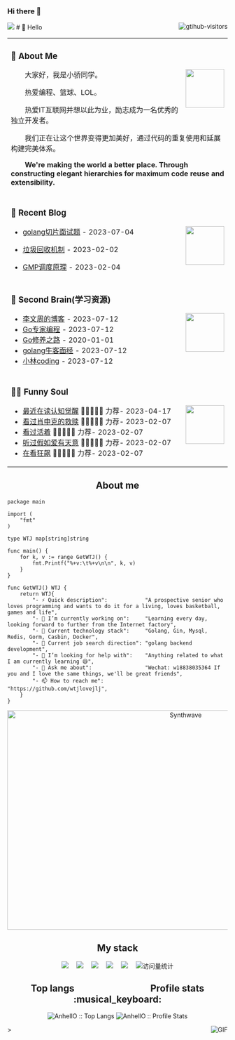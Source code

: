 ### Hi there 👋
<img src="https://readme-typing-svg.herokuapp.com/?lines=Welcome,%20visitor!;Hello%20Github%20World!&font=Roboto" />
<a href="https://github.com/HIM198/computer-vision-in-action">
    <img align="right" src="https://komarev.com/ghpvc/?username=wtjlovejlj&label=Visitors&color=red&style=flat&logo=github" alt="gtihub-visitors" />
</a>
#  🙋 Hello

<table>
<tr><td>

<!-- About me 关于我 -->
### 🤺 About Me

<img align="right" width="88" src="https://cdn.jsdelivr.net/gh/sun0225SUN/sun0225SUN/assets/images/steven.png" />

<p>&emsp;&emsp;大家好，我是小骄同学。</p>
<p>&emsp;&emsp;热爱编程、篮球、LOL。</p>
<p>&emsp;&emsp;热爱IT互联网并想以此为业，励志成为一名优秀的独立开发者。</p>
<p>&emsp;&emsp;我们正在让这个世界变得更加美好，通过代码的重复使用和延展构建完美体系。</p>
<p><strong>&emsp;&emsp;We're making the world a better place. Through constructing elegant hierarchies for maximum code reuse and extensibility.</strong></p>

</td></tr>

<tr>
<td>

<!-- 近期博客 -->
### 📃 Recent Blog

<img align="right" width="88" src="https://cdn.jsdelivr.net/gh/sun0225SUN/sun0225SUN/assets/images/astronaut.png" />



<!-- START_SECTION:blog -->

* <a href='https://blog.csdn.net/m0_52973251/article/details/131533646?spm=1001.2014.3001.5502 '>golang切片面试题</a> - 2023-07-04

* <a href='https://blog.csdn.net/m0_52973251/article/details/128884851?spm=1001.2014.3001.5502 '>垃圾回收机制</a> - 2023-02-02

* <a href='https://blog.csdn.net/m0_52973251/article/details/128857319?spm=1001.2014.3001.5502 '>GMP调度原理</a> - 2023-02-04

  <!-- END_SECTION:blog -->

</td></tr>

<tr><td>

### 🧠 Second Brain(学习资源)

<img align="right" width="88" src="https://cdn.jsdelivr.net/gh/sun0225SUN/sun0225SUN/assets/images/technologist.png" />

<!-- START_SECTION:brain -->
* <a href='https://www.liwenzhou.com/posts/Go/golang-menu/' target='_blank'>李文周的博客</a> - 2023-07-12
* <a href='https://www.bookstack.cn/read/GoExpertProgramming/README.md' target='_blank'>Go专家编程</a> - 2023-07-12
* <a href='https://www.kancloud.cn/aceld/golang/1958303' target='_blank'>Go修养之路</a> - 2020-01-01
* <a href='https://www.nowcoder.com/experience/2656' target='_blank'>golang牛客面经</a> - 2023-07-12
* <a href='https://www.xiaolincoding.com/' target='_blank'>小林coding</a> - 2023-07-12
<!-- END_SECTION:brain -->

</td></tr>

<tr><td>

### 🤾‍♂️ Funny Soul

<img align="right" width="88" src="https://cdn.jsdelivr.net/gh/sun0225SUN/sun0225SUN/assets/images/artist.png" />

<!-- START_SECTION:douban -->
* <a href='https://book.douban.com/subject/35193035/' target='_blank'>最近在读认知觉醒</a> 🌟🌟🌟🌟🌟 力荐- 2023-04-17
* <a href='http://movie.douban.com/subject/1292052/' target='_blank'>看过肖申克的救赎</a> 🌟🌟🌟🌟🌟 力荐- 2023-02-07
* <a href='http://movie.douban.com/subject/1292365/' target='_blank'>看过活着</a> 🌟🌟🌟🌟🌟 力荐- 2023-02-07
* <a href='https://music.douban.com/subject/26567580/' target='_blank'>听过假如爱有天意</a> 🌟🌟🌟🌟🌟 力荐- 2023-02-07
* <a href='http://movie.douban.com/subject/35465232/' target='_blank'>在看狂飙</a> 🌟🌟🌟🌟🌟 力荐- 2023-02-07
<!-- END_SECTION:douban -->
</table>

<h2 align="center">About me</h2>

```golang
package main

import (
	"fmt"
)

type WTJ map[string]string

func main() {
	for k, v := range GetWTJ() {
		fmt.Printf("%+v:\t%+v\n\n", k, v)
	}
}

func GetWTJ() WTJ {
	return WTJ{
		"- ⚡ Quick description":            "A prospective senior who loves programming and wants to do it for a living, loves basketball, games and life",
		"- 🔭 I’m currently working on":     "Learning every day, looking forward to further from the Internet factory",
		"- 🌱 Current technology stack":     "Golang, Gin, Mysql, Redis, Gorm, Casbin, Docker",
		"- 👯 Current job search direction": "golang backend development",
		"- 🤔 I’m looking for help with":    "Anything related to what I am currently learning 😅",
		"- 💬 Ask me about":                 "Wechat: w18838035364 If you and I love the same things, we'll be great friends",
		"- 📫 How to reach me":              "https://github.com/wtjlovejlj",
	}
}
```
<p align="center"><img src="https://thumbs.gfycat.com/GoodnaturedFondGaur-size_restricted.gif" alt="Synthwave" height="500" width="800"></p>
<h2 align="center">My stack</h2>

  <div align="center">
    <a href="https://blog.csdn.net/m0_52973251?spm=1000.2115.3001.5343"><img src="https://img.shields.io/badge/Website-博客-blue" /></a>&emsp;
    <a href="https://blog.csdn.net/m0_52973251?spm=1000.2115.3001.5343"><img src="https://img.shields.io/badge/WeChat-微信-07c160" /></a>&emsp;
    <a href="https://space.bilibili.com/692649125?spm_id_from=333.1007.0.0"><img src="https://img.shields.io/badge/Bilibili-B站-ff69b4" /></a>&emsp;
    <a href="https://blog.csdn.net/m0_52973251?spm=1000.2115.3001.5343"><img src="https://img.shields.io/badge/CSDN-论坛-c32136" /></a>&emsp;
    <a href="https://blog.csdn.net/m0_52973251?spm=1000.2115.3001.5343"><img src="https://img.shields.io/badge/Zhihu-知乎-blue" /></a>&emsp;
    <!-- visitor statistics logo 访客数统计徽标 -->
    <img src="https://komarev.com/ghpvc/?username=wtjlovejlj&label=Views&color=0e75b6&style=flat" alt="访问量统计" />
  </div>

<div  align="center">
<h2>Top langs  &nbsp;&nbsp;&nbsp;&nbsp;&nbsp;&nbsp;&nbsp;&nbsp;&nbsp;&nbsp;&nbsp;&nbsp;&nbsp;&nbsp;&nbsp;&nbsp;&nbsp;&nbsp;&nbsp;&nbsp;&nbsp;&nbsp;&nbsp;&nbsp;&nbsp;&nbsp;&nbsp;&nbsp;&nbsp;&nbsp;&nbsp;&nbsp;&nbsp; Profile stats :musical_keyboard:</h2>

<img src="https://github-readme-stats.vercel.app/api/top-langs/?username=wtjlovejlj&langs_count=10&theme=tokyonight&layout=compact" alt="AnhellO :: Top Langs" />
<img src="https://github-readme-stats.vercel.app/api?username=wtjlovejlj&show_icons=true&theme=synthwave" alt="AnhellO :: Profile Stats" />
</div>
<div>

	
</div>




<img align="right" alt="GIF" src="https://img.zcool.cn/community/017ed260b7772f11013f47203e8b52.jpg?x-oss-process=image/auto-orient,1/resize,m_lfit,w_1280,limit_1/sharpen,100/quality,q_100/format,webp" />>

